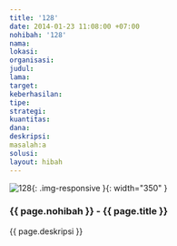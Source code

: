 ```yaml
---
title: '128'
date: 2014-01-23 11:08:00 +07:00
nohibah: '128'
nama:
lokasi:
organisasi:
judul:
lama:
target:
keberhasilan:
tipe:
strategi:
kuantitas:
dana:
deskripsi:
masalah:a
solusi:
layout: hibah
---
```


![128](/static/img/hibahcms/128.png){: .img-responsive }{: width="350" }

### {{ page.nohibah }} - {{ page.title }}

{{ page.deskripsi }}
